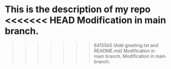 This is the description of my repo
<<<<<<< HEAD
Modification in main branch.
=======
>>>>>>> 64155b5 (Add greeting.txt and README.md)
Modification in main branch.
Modification in main branch.
